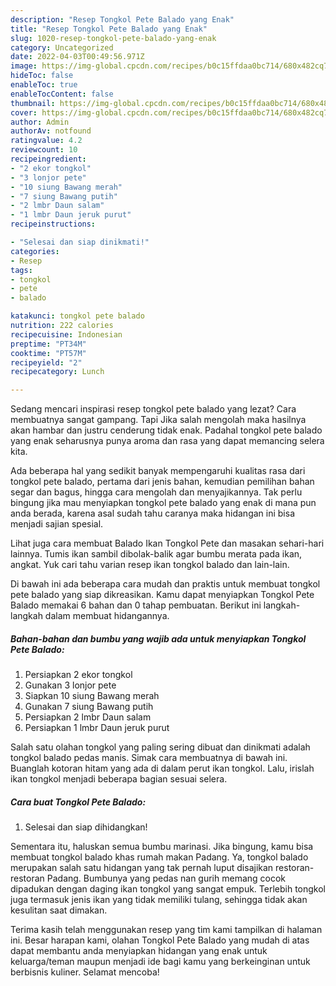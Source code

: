 ```yaml
---
description: "Resep Tongkol Pete Balado yang Enak"
title: "Resep Tongkol Pete Balado yang Enak"
slug: 1020-resep-tongkol-pete-balado-yang-enak
category: Uncategorized
date: 2022-04-03T00:49:56.971Z
image: https://img-global.cpcdn.com/recipes/b0c15ffdaa0bc714/680x482cq70/tongkol-pete-balado-foto-resep-utama.jpg
hideToc: false
enableToc: true
enableTocContent: false
thumbnail: https://img-global.cpcdn.com/recipes/b0c15ffdaa0bc714/680x482cq70/tongkol-pete-balado-foto-resep-utama.jpg
cover: https://img-global.cpcdn.com/recipes/b0c15ffdaa0bc714/680x482cq70/tongkol-pete-balado-foto-resep-utama.jpg
author: Admin
authorAv: notfound
ratingvalue: 4.2
reviewcount: 10
recipeingredient:
- "2 ekor tongkol"
- "3 lonjor pete"
- "10 siung Bawang merah"
- "7 siung Bawang putih"
- "2 lmbr Daun salam"
- "1 lmbr Daun jeruk purut"
recipeinstructions:

- "Selesai dan siap dinikmati!"
categories:
- Resep
tags:
- tongkol
- pete
- balado

katakunci: tongkol pete balado 
nutrition: 222 calories
recipecuisine: Indonesian
preptime: "PT34M"
cooktime: "PT57M"
recipeyield: "2"
recipecategory: Lunch

---
```



Sedang mencari inspirasi resep tongkol pete balado yang lezat? Cara membuatnya sangat gampang. Tapi Jika salah mengolah maka hasilnya akan hambar dan justru cenderung tidak enak. Padahal tongkol pete balado yang enak seharusnya punya aroma dan rasa yang dapat memancing selera kita.


Ada beberapa hal yang sedikit banyak mempengaruhi kualitas rasa dari tongkol pete balado, pertama dari jenis bahan, kemudian pemilihan bahan segar dan bagus, hingga cara mengolah dan menyajikannya. Tak perlu bingung jika mau menyiapkan tongkol pete balado yang enak di mana pun anda berada, karena asal sudah tahu caranya maka hidangan ini bisa menjadi sajian spesial.

Lihat juga cara membuat Balado Ikan Tongkol Pete dan masakan sehari-hari lainnya. Tumis ikan sambil dibolak-balik agar bumbu merata pada ikan, angkat. Yuk cari tahu varian resep ikan tongkol balado dan lain-lain.


Di bawah ini ada beberapa cara mudah dan praktis untuk membuat tongkol pete balado yang siap dikreasikan. Kamu dapat menyiapkan Tongkol Pete Balado memakai 6 bahan dan 0 tahap pembuatan. Berikut ini langkah-langkah dalam membuat hidangannya.

<!--inarticleads1-->

##### Bahan-bahan dan bumbu yang wajib ada untuk menyiapkan Tongkol Pete Balado:

1. Persiapkan 2 ekor tongkol
1. Gunakan 3 lonjor pete
1. Siapkan 10 siung Bawang merah
1. Gunakan 7 siung Bawang putih
1. Persiapkan 2 lmbr Daun salam
1. Persiapkan 1 lmbr Daun jeruk purut


Salah satu olahan tongkol yang paling sering dibuat dan dinikmati adalah tongkol balado pedas manis. Simak cara membuatnya di bawah ini. Buanglah kotoran hitam yang ada di dalam perut ikan tongkol. Lalu, irislah ikan tongkol menjadi beberapa bagian sesuai selera. 

<!--inarticleads2-->

##### Cara buat Tongkol Pete Balado:


1. Selesai dan siap dihidangkan!

Sementara itu, haluskan semua bumbu marinasi. Jika bingung, kamu bisa membuat tongkol balado khas rumah makan Padang. Ya, tongkol balado merupakan salah satu hidangan yang tak pernah luput disajikan restoran-restoran Padang. Bumbunya yang pedas nan gurih memang cocok dipadukan dengan daging ikan tongkol yang sangat empuk. Terlebih tongkol juga termasuk jenis ikan yang tidak memiliki tulang, sehingga tidak akan kesulitan saat dimakan. 

Terima kasih telah menggunakan resep yang tim kami tampilkan di halaman ini. Besar harapan kami, olahan Tongkol Pete Balado yang mudah di atas dapat membantu anda menyiapkan hidangan yang enak untuk keluarga/teman maupun menjadi ide bagi kamu yang berkeinginan untuk berbisnis kuliner. Selamat mencoba!
